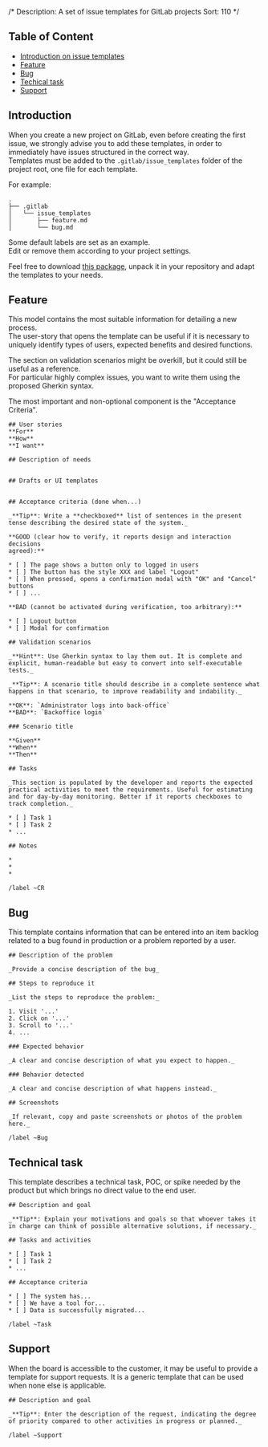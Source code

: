 /*
Description: A set of issue templates for GitLab projects
Sort: 110
*/

## Table of Content

- [Introduction on issue templates](#introduction)
- [Feature](#feature)
- [Bug](#bug)
- [Techical task](#technical-task)
- [Support](#support)

## Introduction
When you create a new project on GitLab, even before creating the first issue, we strongly advise you to add these templates, in order to immediately have issues structured in the correct way.  
Templates must be added to the `.gitlab/issue_templates` folder of the project root, one file for each template.

For example:
```
.
├── .gitlab
│   └── issue_templates
│       ├── feature.md
│       └── bug.md
```

Some default labels are set as an example.  
Edit or remove them according to your project settings.

Feel free to download [this package](/downloads/issue_templates.tar.gz), unpack it in your repository and adapt the templates to your needs.

## Feature

This model contains the most suitable information for detailing a new process.  
The user-story that opens the template can be useful if it is necessary to uniquely identify types of users, expected benefits and desired functions.

The section on validation scenarios might be overkill, but it could still be useful as a reference.  
For particular highly complex issues, you want to write them using the proposed Gherkin syntax.

The most important and non-optional component is the "Acceptance Criteria".

```
## User stories
**For**
**How**
**I want**

## Description of needs


## Drafts or UI templates


## Acceptance criteria (done when...)

_**Tip**: Write a **checkboxed** list of sentences in the present tense describing the desired state of the system._

**GOOD (clear how to verify, it reports design and interaction decisions
agreed):**

* [ ] The page shows a button only to logged in users
* [ ] The button has the style XXX and label "Logout"
* [ ] When pressed, opens a confirmation modal with "OK" and "Cancel" buttons
* [ ] ...

**BAD (cannot be activated during verification, too arbitrary):**

* [ ] Logout button
* [ ] Modal for confirmation

## Validation scenarios

_**Hint**: Use Gherkin syntax to lay them out. It is complete and explicit, human-readable but easy to convert into self-executable tests._

_**Tip**: A scenario title should describe in a complete sentence what happens in that scenario, to improve readability and indability._

**OK**: `Administrator logs into back-office`
**BAD**: `Backoffice login`

### Scenario title

**Given**
**When**
**Then**

## Tasks

_This section is populated by the developer and reports the expected practical activities to meet the requirements. Useful for estimating and for day-by-day monitoring. Better if it reports checkboxes to track completion._

* [ ] Task 1
* [ ] Task 2
* ...

## Notes

*
*
*

/label ~CR

```

## Bug

This template contains information that can be entered into an item backlog related to a bug found in production or a problem reported by a user.

```
## Description of the problem

_Provide a concise description of the bug_

## Steps to reproduce it

_List the steps to reproduce the problem:_

1. Visit '...'
2. Click on '...'
3. Scroll to '...'
4. ...

### Expected behavior

_A clear and concise description of what you expect to happen._

### Behavior detected

_A clear and concise description of what happens instead._

## Screenshots

_If relevant, copy and paste screenshots or photos of the problem here._

/label ~Bug

```

## Technical task

This template describes a technical task, POC, or spike needed by the product but which brings no direct value to the end user.

```
## Description and goal

_**Tip**: Explain your motivations and goals so that whoever takes it in charge can think of possible alternative solutions, if necessary._

## Tasks and activities

* [ ] Task 1
* [ ] Task 2
* ...

## Acceptance criteria

* [ ] The system has...
* [ ] We have a tool for...
* [ ] Data is successfully migrated...

/label ~Task

```

## Support

When the board is accessible to the customer, it may be useful to provide a template for support requests.
It is a generic template that can be used when none else is applicable.

```
## Description and goal

_**Tip**: Enter the description of the request, indicating the degree of priority compared to other activities in progress or planned._

/label ~Support

```

